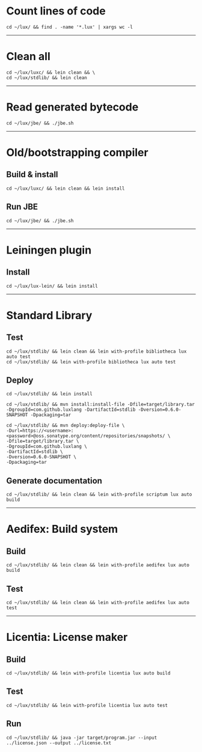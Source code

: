 # Count lines of code

```
cd ~/lux/ && find . -name '*.lux' | xargs wc -l
```

---

# Clean all

```
cd ~/lux/luxc/ && lein clean && \
cd ~/lux/stdlib/ && lein clean
```

---

# Read generated bytecode

```
cd ~/lux/jbe/ && ./jbe.sh
```

---

# Old/bootstrapping compiler

## Build & install

```
cd ~/lux/luxc/ && lein clean && lein install
```

## Run JBE

```
cd ~/lux/jbe/ && ./jbe.sh
```

---

# Leiningen plugin

## Install

```
cd ~/lux/lux-lein/ && lein install
```

---

# Standard Library

## Test

```
cd ~/lux/stdlib/ && lein clean && lein with-profile bibliotheca lux auto test
cd ~/lux/stdlib/ && lein with-profile bibliotheca lux auto test
```

## Deploy

```
cd ~/lux/stdlib/ && lein install

cd ~/lux/stdlib/ && mvn install:install-file -Dfile=target/library.tar -DgroupId=com.github.luxlang -DartifactId=stdlib -Dversion=0.6.0-SNAPSHOT -Dpackaging=tar

cd ~/lux/stdlib/ && mvn deploy:deploy-file \
-Durl=https://<username>:<password>@oss.sonatype.org/content/repositories/snapshots/ \
-Dfile=target/library.tar \
-DgroupId=com.github.luxlang \
-DartifactId=stdlib \
-Dversion=0.6.0-SNAPSHOT \
-Dpackaging=tar
```

## Generate documentation

```
cd ~/lux/stdlib/ && lein clean && lein with-profile scriptum lux auto build
```

---

# Aedifex: Build system

## Build

```
cd ~/lux/stdlib/ && lein clean && lein with-profile aedifex lux auto build
```

## Test

```
cd ~/lux/stdlib/ && lein clean && lein with-profile aedifex lux auto test
```

---

# Licentia: License maker

## Build

```
cd ~/lux/stdlib/ && lein with-profile licentia lux auto build
```

## Test

```
cd ~/lux/stdlib/ && lein with-profile licentia lux auto test
```

## Run

```
cd ~/lux/stdlib/ && java -jar target/program.jar --input ../license.json --output ../license.txt
```

